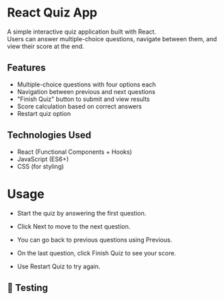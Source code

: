 # React Quiz App

A simple interactive quiz application built with React.  
Users can answer multiple-choice questions, navigate between them, and view their score at the end.

## Features

- Multiple-choice questions with four options each
- Navigation between previous and next questions
- "Finish Quiz" button to submit and view results
- Score calculation based on correct answers
- Restart quiz option

## Technologies Used

- React (Functional Components + Hooks)
- JavaScript (ES6+)
- CSS (for styling)



# Usage 

- Start the quiz by answering the first question.

-  Click Next to move to the next question.

-  You can go back to previous questions using Previous.

- On the last question, click Finish Quiz to see your score.

-  Use Restart Quiz to try again.


 ## 📸 Testing



